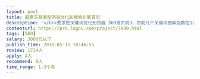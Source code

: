 ```yaml
---                
layout: post       
title: 股票交易类型网站优化到搜索引擎首页           
description: '</br>要求把关键词优化到百度 360首页前3，目前几个关键词搜索指数在1200不到，和800。</br></br>要求符合百度360等搜索规则。</br>'     
contenturl: https://pro.lagou.com/project/7849.html      
tags: [SEO]            
salary: 3000元以下          
publish_time: 2018-05-15 10:46:55         
review: 1714人                   
apply: 4人                   
recommend: 0人                   
time_range: 1-3个月              
---                 
```

